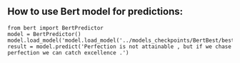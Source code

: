 
## How to use Bert model for predictions:

```
from bert import BertPredictor
model = BertPredictor()
model.load_model('model.load_model('../models_checkpoints/BertBest/best.pth')
result = model.predict('Perfection is not attainable , but if we chase perfection we can catch excellence .')
```